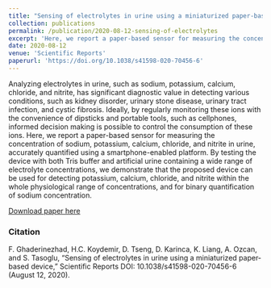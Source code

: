 ```yaml
---
title: "Sensing of electrolytes in urine using a miniaturized paper-based device"
collection: publications
permalink: /publication/2020-08-12-sensing-of-electrolytes
excerpt: 'Here, we report a paper-based sensor for measuring the concentration of sodium, potassium, calcium, chloride, and nitrite in urine, accurately quantified using a smartphone-enabled platform.'
date: 2020-08-12
venue: 'Scientific Reports'
paperurl: 'https://doi.org/10.1038/s41598-020-70456-6'
---
```

Analyzing electrolytes in urine, such as sodium, potassium, calcium, chloride, and nitrite, has significant diagnostic value in detecting various conditions, such as kidney disorder, urinary stone disease, urinary tract infection, and cystic fibrosis. Ideally, by regularly monitoring these ions with the convenience of dipsticks and portable tools, such as cellphones, informed decision making is possible to control the consumption of these ions. Here, we report a paper-based sensor for measuring the concentration of sodium, potassium, calcium, chloride, and nitrite in urine, accurately quantified using a smartphone-enabled platform. By testing the device with both Tris buffer and artificial urine containing a wide range of electrolyte concentrations, we demonstrate that the proposed device can be used for detecting potassium, calcium, chloride, and nitrite within the whole physiological range of concentrations, and for binary quantification of sodium concentration.

[Download paper here](https://www.nature.com/articles/s41598-020-70456-6.pdf)

### Citation

F. Ghaderinezhad, H.C. Koydemir, D. Tseng, D. Karinca, K. Liang, A. Ozcan, and S. Tasoglu, “Sensing of electrolytes in urine using a miniaturized paper-based device,” Scientific Reports DOI: 10.1038/s41598-020-70456-6 (August 12, 2020).